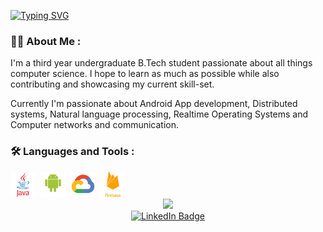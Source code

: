 [![Typing SVG](https://readme-typing-svg.herokuapp.com?font=&color=18A8F7&size=35&lines=Hi!!+It's+Mohit)](https://git.io/typing-svg)

### :man_technologist: About Me :
I'm a third year undergraduate B.Tech student passionate about all things computer science. I hope to learn as much as possible while also contributing and showcasing my current skill-set.

Currently I'm passionate about Android App development, Distributed systems, Natural language processing, Realtime Operating Systems and Computer networks and communication.

### :hammer_and_wrench: Languages and Tools :
<div>
  <img src="https://github.com/devicons/devicon/blob/master/icons/java/java-original-wordmark.svg" title="Java" alt="Java" width="40" height="40"/>&nbsp;
  <img src="https://github.com/devicons/devicon/blob/master/icons/android/android-original-wordmark.svg" title="Android development" alt="Android development" width="40" height="40"/>&nbsp;
   <img src="https://github.com/devicons/devicon/blob/master/icons/googlecloud/googlecloud-original.svg" title="Google cloud" alt="Google cloud" width="40" height="40"/>&nbsp;
  <img src="https://github.com/devicons/devicon/blob/master/icons/firebase/firebase-plain-wordmark.svg" title="Firebase" alt="Firebase" width="40" height="40"/>&nbsp;
</div>

<div id="header" align="center">
  <img src="https://media.giphy.com/media/M9gbBd9nbDrOTu1Mqx/giphy.gif" width="100"/>
</div>

<div id="badges" align="center">
  <a href="https://www.linkedin.com/in/mohit-varma-862272299/">
    <img src="https://img.shields.io/badge/LinkedIn-blue?style=for-the-badge&logo=linkedin&logoColor=white" alt="LinkedIn Badge"/>
  </a>
</div>

